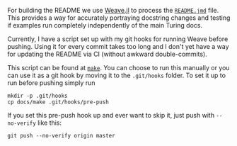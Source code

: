 For building the README we use [Weave.jl](https://github.com/JunoLab/Weave.jl) to process the [`README.jmd`](README.jmd) file. This provides a way for accurately portraying docstring changes and testing if examples run completely independently of the main Turing docs. 

Currently, I have a script set up with my git hooks for running Weave before pushing. Using it for every commit takes too long and I don't yet have a way for updating the README via CI (without awkward double-commits).

This script can be found at [`make`](make). You can choose to run this manually or you can use it as a git hook by moving it to the `.git/hooks` folder. To set it up to run before pushing simply run

    mkdir -p .git/hooks
    cp docs/make .git/hooks/pre-push

If you set this pre-push hook up and ever want to skip it, just push with `--no-verify` like this:

    git push --no-verify origin master
